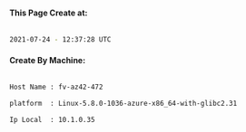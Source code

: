 
   
#### This Page Create at:

```bash

2021-07-24 - 12:37:28 UTC

```

#### Create By Machine:

```bash

Host Name : fv-az42-472

platform  : Linux-5.8.0-1036-azure-x86_64-with-glibc2.31

Ip Local  : 10.1.0.35

```

